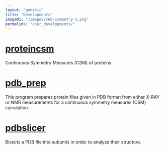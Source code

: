 ```yaml
---
layout: "generic"
title: "Developments"
image01: "/images/c60-symmetry-1.png"
permalink: "/our_developments/"
---
```

# [proteincsm](https://github.com/continuous-symmetry/proteincsm)
Continuous Symmetry Measures (CSM) of proteins.

# [pdb_prep](https://sagivba.github.io/pdb_prep/)
This program prepares protein files given in PDB format from either X-RAY or NMR measurements for a continuous symmetry measures (CSM) calculation.

# [pdbslicer](https://continuous-symmetry.github.io/pdbslicer/)
Bisects a PDB file into subunits in order to analyze their structure. 


